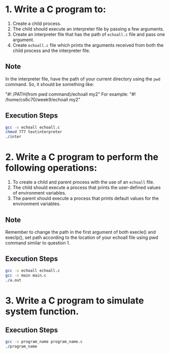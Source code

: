 # 1. **Write a C program to:**
   1. Create a child process.
   2. The child should execute an interpreter file by passing a few arguments.
   3. Create an interpreter file that has the path of `echoall.c` file and pass one argument.
   4. Create `echoall.c` file which prints the arguments received from both the child process and the interpreter file.

## Note
In the interpreter file, have the path of your current directory using the `pwd` command. So, it should be something like:

"#! /PATH(from pwd command)/echoall my2"
For example: "#! /home/cs6c70/week9/echoall my2"

## Execution Steps

   ```bash
   gcc -o echoall echoall.c
   chmod 777 textinterpreter
   ./inter
   ```

# 2. **Write a C program to perform the following operations:**
   1. To create a child and parent process with the use of an `echoall` file.
   2. The child should execute a process that prints the user-defined values of environment variables.
   3. The parent should execute a process that prints default values for the environment variables.

## Note
Remember to change the path in the first argument of both execle() and execlp(), set path according to the location of your echoall file using pwd command similar to question 1.

## Execution Steps

   ```bash
   gcc -o echoall echoall.c
   gcc -o main main.c
   ./a.out
   ```

# 3. Write a C program to simulate system function.

## Execution Steps

   ```bash
   gcc -o program_name program_name.c
   ./program_name
   ```
